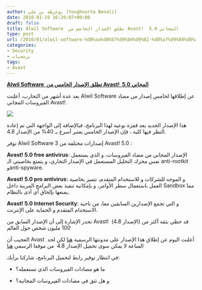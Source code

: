 ```yaml
---
author: يوغرطة بن علي (Youghourta Benali)
date: 2010-01-19 16:29:07+00:00
draft: false
title: Alwil Software  تطلق الإصدار الخامس من Avast!  5.0 المجاني
type: post
url: /2010/01/alwil-software-%d8%aa%d8%b7%d9%84%d9%82-%d8%a7%d9%84%d8%a5%d8%b5%d8%af%d8%a7%d8%b1-%d8%a7%d9%84%d8%ae%d8%a7%d9%85%d8%b3-%d9%85%d9%86-avast-5-0-%d8%a7%d9%84%d9%85%d8%ac%d8%a7%d9%86%d9%8a/
categories:
- Security
- برمجيات
tags:
- Avast
---
```


[**Alwil Software  تطلق الإصدار الخامس من Avast!  5.0 المجاني**](https://www.it-scoop.com/2010/01/alwil-software-%d8%aa%d8%b7%d9%84%d9%82-%d8%a7%d9%84%d8%a5%d8%b5%d8%af%d8%a7%d8%b1-%d8%a7%d9%84%d8%ae%d8%a7%d9%85%d8%b3-%d9%85%d9%86-avast-5-0-%d8%a7%d9%84%d9%85%d8%ac%d8%a7%d9%86%d9%8a/)


بعد عدة أشهر من التجارب، أعلنت Alwil Software عن إطلاقها لخامس إصدار من مضاد الفيروسات المجاني Avast!.

[![](http://blog.avast.com/wp-content/uploads/2010/01/011910_1159_Thenewavast1.jpg)
](https://www.it-scoop.com/2010/01/alwil-software-%d8%aa%d8%b7%d9%84%d9%82-%d8%a7%d9%84%d8%a5%d8%b5%d8%af%d8%a7%d8%b1-%d8%a7%d9%84%d8%ae%d8%a7%d9%85%d8%b3-%d9%85%d9%86-avast-5-0-%d8%a7%d9%84%d9%85%d8%ac%d8%a7%d9%86%d9%8a/)

هذا الإصدار الجديد يعد قفزة نوعية لهذا البرنامج، فبالإضافة إلى الواجهة التي تم إعادة النظر فيها كلية ، فإن الإصدار الخامس يعتبر أسرع بـ 40% من الإصدار 4.8.

توفر Alwil Software 3 إصدارات مختلفة من Avast! 5.0 :

**Avast! 5.0 free antivirus**: الإصدار المجاني من مضاد الفيروسات، و الذي يستعمل نفس محرك التحليل المستعمل في الإصدار التجاري، و يتمتع بخاصيتي الـ anti-rootkit وanti-spyware.

**Avast! 5.0 pro antivirus:** و الموجه للشركات و للاستخدام المتقدم، تتميز بخاصية العمل باستعمال سطر الأوامر، و بإمكانية تنفيذ بعض البرامج المريبة داخل Sandbox مما يمنعها بإلحاق أي أذى بالنظام.

**Avast! 5.0 Internet Security**: و التي تجمع الإصدارين السابقين معا، من ناحية الاستخدام المتقدم و الحماية على الإنترنت.

تجدر الإشارة إلى أن الإصدار السابق من Avast!  (الإصدار 4.8) قد حظي بثقة أكثر من 100 مليون شخص حول العالم

العجيب أن Avast  أعلنت اليوم عن إطلاق هذا الإصدار على مدونتها الرسمية [هنا](http://blog.avast.com/2010/01/19/avast-version-5-0-is-here/) لكن لحد الساعة لا يمكن سوى تحميل الإصدار 4.8  من موقعا الرسمي [هنا](http://www.avast.com/eng/download-avast-home.html)

في انتظار توفير رابط لتحميل البرنامج، شاركنا برأيك:

- ما هو مضادات الفيروسات الذي تستعمله؟

- و هل تثق في مضادات الفيروسات المجانية؟
